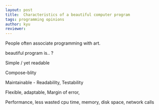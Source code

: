 ```yaml
---
layout: post
title:  Characteristics of a beautiful computer program
tags: programming opinions 
author: kyu
reviewer: 
---
```

People often associate programming with art.

beautiful program is.. ?

Simple / yet readable

Compose-blity

Maintainable - Readability, Testability

Flexible, adaptable, Margin of error,

Performance, less wasted cpu time, memory, disk space, network calls


